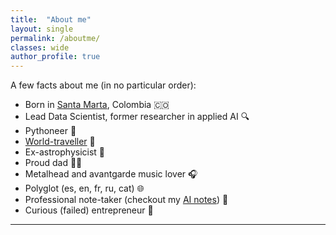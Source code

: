 ```yaml
---
title:  "About me"
layout: single
permalink: /aboutme/
classes: wide
author_profile: true
---
```


A few facts about me (in no particular order):
- Born in [Santa Marta](https://www.tripadvisor.co.uk/Tourism-g297484-Santa_Marta_Santa_Marta_Municipality_Magdalena_Department-Vacations.html), Colombia :colombia:
- Lead Data Scientist, former researcher in applied AI :mag:
- Pythoneer :snake:
- [World-traveller](/countries_visited/) :bullettrain_front:
- Ex-astrophysicist :telescope:
- Proud dad :family_man_boy:
- Metalhead and avantgarde music lover :headphones:
- Polyglot (es, en, fr, ru, cat) :globe_with_meridians:
- Professional note-taker (checkout my [AI notes](https://aigarden.vercel.app/)) :blue_book:  
- Curious (failed) entrepreneur :hammer:

---


